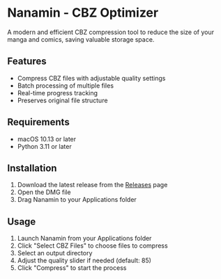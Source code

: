 # Nanamin - CBZ Optimizer

A modern and efficient CBZ compression tool to reduce the size of your manga and comics, saving valuable storage space.

## Features

- Compress CBZ files with adjustable quality settings
- Batch processing of multiple files
- Real-time progress tracking
- Preserves original file structure

## Requirements

- macOS 10.13 or later
- Python 3.11 or later

## Installation

1. Download the latest release from the [Releases](https://github.com/crisperience/nanamin-cbz-compressor/releases) page
2. Open the DMG file
3. Drag Nanamin to your Applications folder

## Usage

1. Launch Nanamin from your Applications folder
2. Click "Select CBZ Files" to choose files to compress
3. Select an output directory
4. Adjust the quality slider if needed (default: 85)
5. Click "Compress" to start the process 